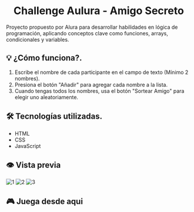<h1 align="center">Challenge Aulura - Amigo Secreto</h1>
<p>Proyecto propuesto por Alura para desarrollar habilidades en lógica de programación, aplicando conceptos clave como funciones, arrays, condicionales y variables.</p> 

## 💡 ¿Cómo funciona?.
1. Escribe el nombre de cada participante en el campo de texto (Mínimo 2 nombres).
2. Presiona el botón "Añadir" para agregar cada nombre a la lista.
3. Cuando tengas todos los nombres, usa el botón "Sortear Amigo" para elegir uno aleatoriamente.

## 🛠️ Tecnologías utilizadas.
- HTML
- CSS
- JavaScript

## 👁 Vista previa
![1](https://github.com/user-attachments/assets/61196191-fa4b-4550-924b-8a3a215ed0a6)
![2](https://github.com/user-attachments/assets/68ae2fb9-b5ff-47a9-bcfa-452aa5624541)
![3](https://github.com/user-attachments/assets/7cfb7ed9-b690-4b08-bd20-34380a566111)

## 🎮 Juega desde aqui
